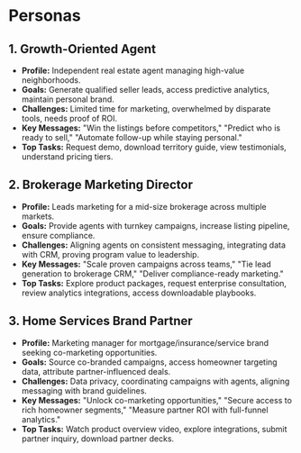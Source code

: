 ﻿# Personas

## 1. Growth-Oriented Agent
- **Profile:** Independent real estate agent managing high-value neighborhoods.
- **Goals:** Generate qualified seller leads, access predictive analytics, maintain personal brand.
- **Challenges:** Limited time for marketing, overwhelmed by disparate tools, needs proof of ROI.
- **Key Messages:** "Win the listings before competitors," "Predict who is ready to sell," "Automate follow-up while staying personal."
- **Top Tasks:** Request demo, download territory guide, view testimonials, understand pricing tiers.

## 2. Brokerage Marketing Director
- **Profile:** Leads marketing for a mid-size brokerage across multiple markets.
- **Goals:** Provide agents with turnkey campaigns, increase listing pipeline, ensure compliance.
- **Challenges:** Aligning agents on consistent messaging, integrating data with CRM, proving program value to leadership.
- **Key Messages:** "Scale proven campaigns across teams," "Tie lead generation to brokerage CRM," "Deliver compliance-ready marketing."
- **Top Tasks:** Explore product packages, request enterprise consultation, review analytics integrations, access downloadable playbooks.

## 3. Home Services Brand Partner
- **Profile:** Marketing manager for mortgage/insurance/service brand seeking co-marketing opportunities.
- **Goals:** Source co-branded campaigns, access homeowner targeting data, attribute partner-influenced deals.
- **Challenges:** Data privacy, coordinating campaigns with agents, aligning messaging with brand guidelines.
- **Key Messages:** "Unlock co-marketing opportunities," "Secure access to rich homeowner segments," "Measure partner ROI with full-funnel analytics."
- **Top Tasks:** Watch product overview video, explore integrations, submit partner inquiry, download partner decks.

